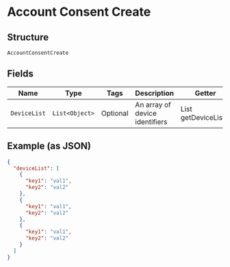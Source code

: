 
# Account Consent Create

## Structure

`AccountConsentCreate`

## Fields

| Name | Type | Tags | Description | Getter | Setter |
|  --- | --- | --- | --- | --- | --- |
| `DeviceList` | `List<Object>` | Optional | An array of device identifiers | List<Object> getDeviceList() | setDeviceList(List<Object> deviceList) |

## Example (as JSON)

```json
{
  "deviceList": [
    {
      "key1": "val1",
      "key2": "val2"
    },
    {
      "key1": "val1",
      "key2": "val2"
    },
    {
      "key1": "val1",
      "key2": "val2"
    }
  ]
}
```

